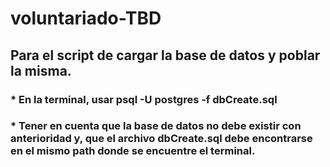 # voluntariado-TBD

## Para el script de cargar la base de datos y poblar la misma.

### * En la terminal, usar psql -U postgres -f dbCreate.sql
### * Tener en cuenta que la base de datos no debe existir con anterioridad y, que el archivo dbCreate.sql debe encontrarse en el mismo path donde se encuentre el terminal.
